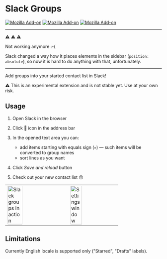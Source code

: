 # Slack Groups

[![Mozilla Add-on](https://img.shields.io/amo/v/slack-groups.svg)](https://addons.mozilla.org/firefox/addon/slack-groups/)
[![Mozilla Add-on](https://img.shields.io/amo/stars/slack-groups.svg)](https://addons.mozilla.org/firefox/addon/slack-groups/reviews/)
[![Mozilla Add-on](https://img.shields.io/amo/users/slack-groups.svg)](https://addons.mozilla.org/firefox/addon/slack-groups/)

---

:warning: :warning: :warning:

Not working anymore :-(

Slack changed a way how it places elements in the sidebar (`position: absolute`), so now it is hard to do anything with that, unfortunately.

---

Add groups into your started contact list in Slack!

:warning: This is an experimental extension and is not stable yet. Use at your own risk.

## Usage

1. Open Slack in the browser
2. Click 👾 icon in the address bar
3. In the opened text area you can:

    - add items starting with equals sign (`=`) — such items will be converted to group names
    - sort lines as you want

4. Click _Save and reload_ button
5. Check out your new contact list 🙃

<table>
<tr>
  <td><img src="https://addons.cdn.mozilla.net/user-media/previews/full/227/227359.png" alt="Slack groups in action" width="50%"></td>
  <td><img src="https://addons.cdn.mozilla.net/user-media/previews/full/227/227360.png" alt="Settings window" width="50%"></td>
</tr>
</table>
  
## Limitations

Currently English locale is supported only ("Starred", "Drafts" labels).
